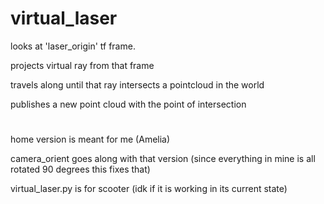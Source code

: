 # virtual_laser

looks at 'laser_origin' tf frame.

projects virtual ray from that frame

travels along until that ray intersects a pointcloud in the world

publishes a new point cloud with the point of intersection

#

home version is meant for me (Amelia)

camera_orient goes along with that version (since everything in mine is all rotated 90 degrees this fixes that)

virtual_laser.py is for scooter (idk if it is working in its current state)
